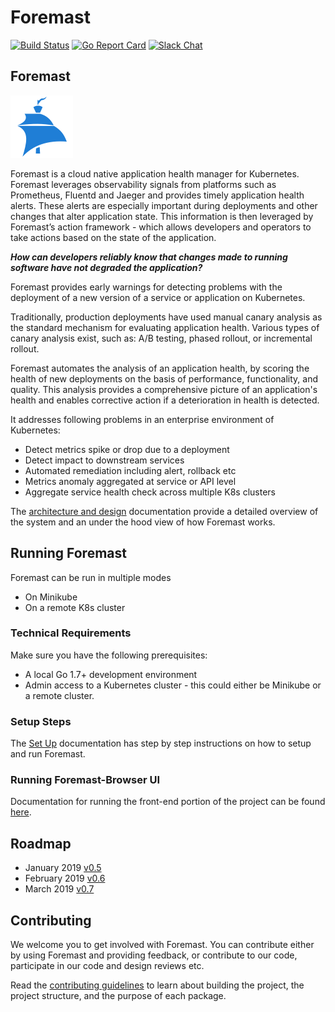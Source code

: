 # Foremast
[![Build Status](https://api.travis-ci.org/intuit/foremast.svg?branch=master)](https://www.travis-ci.org/intuit/foremast)
[![Go Report Card](https://goreportcard.com/badge/github.com/intuit/foremast)](https://goreportcard.com/report/github.com/intuit/foremast)
[![Slack Chat](https://img.shields.io/badge/slack-live-orange.svg)](https://foremastio.slack.com/)


## Foremast

![](docs/assets/images/logos/Foremast/foremast-logo-blue.png)

Foremast is a cloud native application health manager for Kubernetes. Foremast leverages observability signals from platforms such as Prometheus, Fluentd and Jaeger and provides timely application health alerts. These alerts are especially important during deployments and other changes that alter application state. This information is then leveraged by Foremast’s action framework - which allows developers and operators to take actions based on the state of the application.

**_How can developers reliably know that changes made to running software have not degraded the application?_**

Foremast provides early warnings for detecting problems with the deployment of a new version of a service or application on Kubernetes. 

Traditionally, production deployments have used manual canary analysis as the standard mechanism for evaluating application health. Various types of canary analysis exist, such as: A/B testing, phased rollout, or incremental rollout.

Foremast automates the analysis of an application health, by scoring the health of new deployments on the basis of performance, functionality, and quality. This analysis provides a comprehensive picture of an application's health and enables corrective action if a deterioration in health is detected.

It addresses following problems in an enterprise environment of Kubernetes:

* Detect metrics spike or drop due to a deployment
* Detect impact to downstream services
* Automated remediation including alert, rollback etc
* Metrics anomaly aggregated at service or API level
* Aggregate service health check across multiple K8s clusters

The [architecture and design](docs/guides/design.md) documentation provide a detailed overview of the system and an under the hood view of how Foremast works.

## Running Foremast

Foremast can be run in multiple modes
- On Minikube
- On a remote K8s cluster

### Technical Requirements

Make sure you have the following prerequisites:

* A local Go 1.7+ development environment
* Admin access to a Kubernetes cluster - this could either be Minikube or a remote cluster.

### Setup Steps

The [Set Up](docs/guides/installation.md) documentation has step by step instructions on how to setup and run Foremast.

### Running Foremast-Browser UI

Documentation for running the front-end portion of the project can be found [here](foremast-browser/README.md).

## Roadmap

- January 2019 [v0.5](https://github.com/intuit/foremast/issues?q=is%3Aopen+is%3Aissue+milestone%3A0.5)
- February 2019 [v0.6](https://github.com/intuit/foremast/issues?q=is%3Aopen+is%3Aissue+milestone%3A0.6)
- March 2019 [v0.7](https://github.com/intuit/foremast/issues?q=is%3Aopen+is%3Aissue+milestone%3A0.7)


## Contributing

We welcome you to get involved with Foremast. You can contribute either by using Foremast and providing feedback, or contribute to our code, participate in our code and design reviews etc.

Read the [contributing guidelines](docs/guides/contributing.md) to learn about building the project, the project structure, and the purpose of each package.

